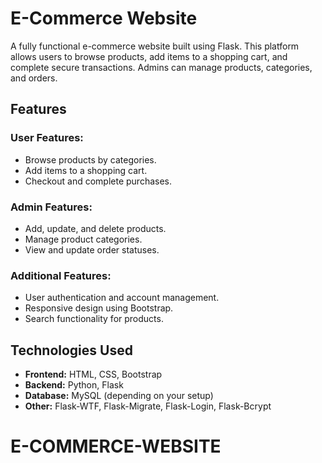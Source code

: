 # E-Commerce Website  

A fully functional e-commerce website built using Flask. This platform allows users to browse products, add items to a shopping cart, and complete secure transactions. Admins can manage products, categories, and orders.  

## Features  

### User Features:  
- Browse products by categories.  
- Add items to a shopping cart.  
- Checkout and complete purchases.  

### Admin Features:  
- Add, update, and delete products.  
- Manage product categories.  
- View and update order statuses.  

### Additional Features:  
- User authentication and account management.  
- Responsive design using Bootstrap.  
- Search functionality for products.  

## Technologies Used  
- **Frontend:** HTML, CSS, Bootstrap  
- **Backend:** Python, Flask  
- **Database:** MySQL (depending on your setup)  
- **Other:** Flask-WTF, Flask-Migrate, Flask-Login, Flask-Bcrypt    
# E-COMMERCE-WEBSITE
